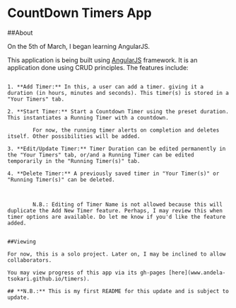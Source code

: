 # CountDown Timers App

##About

On the 5th of March, I began learning AngularJS.

This application is being built using [AngularJS](www.angularjs.org) framework.
It is an application done using CRUD principles.
The features include:

```

1. **Add Timer:** In this, a user can add a timer. giving it a duration (in hours, minutes and seconds). This timer(s) is stored in a "Your Timers" tab.

2. **Start Timer:** Start a Countdown Timer using the preset duration. This instantiates a Running Timer with a countdown. 

		For now, the running timer alerts on completion and deletes itself. Other possibilities will be added. 

3. **Edit/Update Timer:** Timer Duration can be edited permanently in the "Your Timers" tab, or/and a Running Timer can be edited temporarily in the "Running Timer(s)" tab. 

4. **Delete Timer:** A previously saved timer in "Your Timer(s)" or "Running Timer(s)" can be deleted.



		N.B.: Editing of Timer Name is not allowed because this will duplicate the Add New Timer feature. Perhaps, I may review this when timer options are available. Do let me know if you'd like the feature added.


##Viewing

For now, this is a solo project. Later on, I may be inclined to allow collaborators.

You may view progress of this app via its gh-pages [here](www.andela-tsokari.github.io/timers).

## **N.B.:** This is my first README for this update and is subject to update.